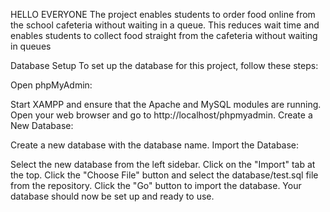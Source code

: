 HELLO EVERYONE
The project enables students to order food online from the school cafeteria without waiting in a queue. This reduces wait time and enables students to collect food straight from the cafeteria without waiting in queues


Database Setup
To set up the database for this project, follow these steps:

Open phpMyAdmin:

Start XAMPP and ensure that the Apache and MySQL modules are running.
Open your web browser and go to http://localhost/phpmyadmin.
Create a New Database:

Create a new database with the database name.
Import the Database:

Select the new database from the left sidebar.
Click on the "Import" tab at the top.
Click the "Choose File" button and select the database/test.sql file from the repository.
Click the "Go" button to import the database.
Your database should now be set up and ready to use.

